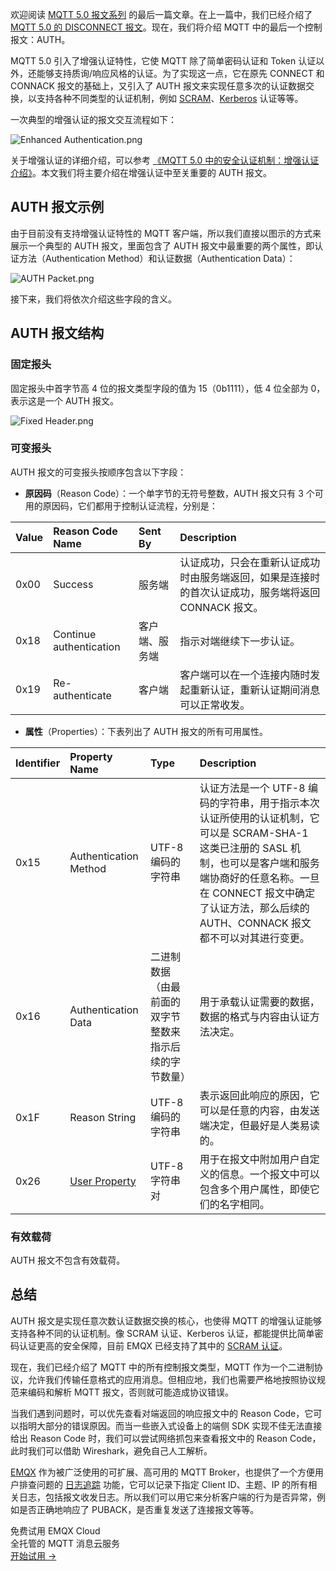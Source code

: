 欢迎阅读 [MQTT 5.0 报文系列](https://www.emqx.com/zh/blog/introduction-to-mqtt-control-packets) 的最后一篇文章。在上一篇中，我们已经介绍了 [MQTT 5.0 的 DISCONNECT 报文](https://www.emqx.com/zh/blog/mqtt-5-0-control-packets-05-disconnect)。现在，我们将介绍 MQTT 中的最后一个控制报文：AUTH。

MQTT 5.0 引入了增强认证特性，它使 MQTT 除了简单密码认证和 Token 认证以外，还能够支持质询/响应风格的认证。为了实现这一点，它在原先 CONNECT 和 CONNACK 报文的基础上，又引入了 AUTH 报文来实现任意多次的认证数据交换，以支持各种不同类型的认证机制，例如 [SCRAM](https://en.wikipedia.org/wiki/Salted_Challenge_Response_Authentication_Mechanism)、[Kerberos](https://en.wikipedia.org/wiki/Kerberos_(protocol)) 认证等等。

一次典型的增强认证的报文交互流程如下：

![Enhanced Authentication.png](https://assets.emqx.com/images/a0e0e42c203f113132ab4adabab93461.png)

关于增强认证的详细介绍，可以参考 [《MQTT 5.0 中的安全认证机制：增强认证介绍》](https://www.emqx.com/zh/blog/leveraging-enhanced-authentication-for-mqtt-security)。本文我们将主要介绍在增强认证中至关重要的 AUTH 报文。

## AUTH 报文示例

由于目前没有支持增强认证特性的 MQTT 客户端，所以我们直接以图示的方式来展示一个典型的 AUTH 报文，里面包含了 AUTH 报文中最重要的两个属性，即认证方法（Authentication Method）和认证数据（Authentication Data）：

![AUTH Packet.png](https://assets.emqx.com/images/3b7ac282f542aff5485af51bf2648249.png)

接下来，我们将依次介绍这些字段的含义。

## AUTH 报文结构

### 固定报头

固定报头中首字节高 4 位的报文类型字段的值为 15（0b1111），低 4 位全部为 0，表示这是一个 AUTH 报文。

![Fixed Header.png](https://assets.emqx.com/images/475a63308cf88814f273692e75e8dfd9.png)

### 可变报头

AUTH 报文的可变报头按顺序包含以下字段：

- **原因码**（Reason Code）：一个单字节的无符号整数，AUTH 报文只有 3 个可用的原因码，它们都用于控制认证流程，分别是：

| **Value** | **Reason Code Name**    | **Sent By**    | **Description**                                              |
| :-------- | :---------------------- | :------------- | :----------------------------------------------------------- |
| 0x00      | Success                 | 服务端         | 认证成功，只会在重新认证成功时由服务端返回，如果是连接时的首次认证成功，服务端将返回 CONNACK 报文。 |
| 0x18      | Continue authentication | 客户端、服务端 | 指示对端继续下一步认证。                                     |
| 0x19      | Re-authenticate         | 客户端         | 客户端可以在一个连接内随时发起重新认证，重新认证期间消息可以正常收发。 |

- **属性**（Properties）：下表列出了 AUTH 报文的所有可用属性。

| **Identifier** | **Property Name**                                            | **Type**                                               | **Description**                                              |
| :------------- | :----------------------------------------------------------- | :----------------------------------------------------- | :----------------------------------------------------------- |
| 0x15           | Authentication Method                                        | UTF-8 编码的字符串                                     | 认证方法是一个 UTF-8 编码的字符串，用于指示本次认证所使用的认证机制，它可以是 SCRAM-SHA-1 这类已注册的 SASL 机制，也可以是客户端和服务端协商好的任意名称。一旦在 CONNECT 报文中确定了认证方法，那么后续的 AUTH、CONNACK 报文都不可以对其进行变更。 |
| 0x16           | Authentication Data                                          | 二进制数据（由最前面的双字节整数来指示后续的字节数量） | 用于承载认证需要的数据，数据的格式与内容由认证方法决定。     |
| 0x1F           | Reason String                                                | UTF-8 编码的字符串                                     | 表示返回此响应的原因，它可以是任意的内容，由发送端决定，但最好是人类易读的。 |
| 0x26           | [User Property](https://www.emqx.com/zh/blog/mqtt5-user-properties) | UTF-8 字符串对                                         | 用于在报文中附加用户自定义的信息。一个报文中可以包含多个用户属性，即使它们的名字相同。 |

### 有效载荷

AUTH 报文不包含有效载荷。

## 总结

AUTH 报文是实现任意次数认证数据交换的核心，也使得 MQTT 的增强认证能够支持各种不同的认证机制。像 SCRAM 认证、Kerberos 认证，都能提供比简单密码认证更高的安全保障，目前 EMQX 已经支持了其中的 [SCRAM 认证](https://www.emqx.io/docs/zh/v5.1/access-control/authn/scram.html)。

现在，我们已经介绍了 MQTT 中的所有控制报文类型，MQTT 作为一个二进制协议，允许我们传输任意格式的应用消息。但相应地，我们也需要严格地按照协议规范来编码和解析 MQTT 报文，否则就可能造成协议错误。

当我们遇到问题时，可以优先查看对端返回的响应报文中的 Reason Code，它可以指明大部分的错误原因。而当一些嵌入式设备上的端侧 SDK 实现不佳无法直接给出 Reason Code 时，我们可以尝试网络抓包来查看报文中的 Reason Code，此时我们可以借助 Wireshark，避免自己人工解析。

[EMQX](https://www.emqx.io/zh) 作为被广泛使用的可扩展、高可用的 MQTT Broker，也提供了一个方便用户排查问题的 [日志追踪](https://www.emqx.io/docs/zh/v5.1/observability/tracer.html#日志追踪介绍) 功能，它可以记录下指定 Client ID、主题、IP 的所有相关日志，包括报文收发日志。所以我们可以用它来分析客户端的行为是否异常，例如是否正确地响应了 PUBACK，是否重复发送了连接报文等等。

<section class="promotion">
    <div>
        免费试用 EMQX Cloud
        <div class="is-size-14 is-text-normal has-text-weight-normal">全托管的 MQTT 消息云服务</div>
    </div>
    <a href="https://accounts-zh.emqx.com/signup?continue=https://cloud.emqx.com/console/deployments/0?oper=new" class="button is-gradient px-5">开始试用 →</a>
</section>
